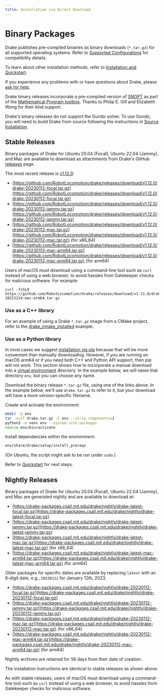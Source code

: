 ```yaml
---
title: Installation via Direct Download
---
```


# Binary Packages

Drake publishes pre-compiled binaries as binary downloads (``*.tar.gz``)
for all supported operating systems.  Refer to
[Supported Configurations](/installation.html#supported-configurations)
for compatibility details.

To learn about other installation methods, refer to
[Installation and Quickstart](/installation.html).

If you experience any problems with or have questions about Drake, please
[ask for help](/getting_help.html).

Drake binary releases incorporate a pre-compiled version of
[SNOPT](https://ccom.ucsd.edu/~optimizers/solvers/snopt/) as part of the
[Mathematical Program toolbox](https://drake.mit.edu/doxygen_cxx/group__solvers.html).
Thanks to Philip E. Gill and Elizabeth Wong for their kind support.

Drake's binary releases do not support the Gurobi solver. To use
Gurobi, you will need to build Drake from source following the instructions in
[Source Installation](/from_source.html).

## Stable Releases

Binary packages of Drake for Ubuntu 20.04 (Focal), Ubuntu 22.04 (Jammy), and
Mac are available to download as attachments from Drake's GitHub
[releases](https://github.com/RobotLocomotion/drake/releases) page.

The most recent release is
[v1.12.0](https://github.com/RobotLocomotion/drake/releases/tag/v1.12.0):

* [https://github.com/RobotLocomotion/drake/releases/download/v1.12.0/drake-20230112-focal.tar.gz](https://github.com/RobotLocomotion/drake/releases/download/v1.12.0/drake-20230112-focal.tar.gz)
* [https://github.com/RobotLocomotion/drake/releases/download/v1.12.0/drake-20230112-jammy.tar.gz](https://github.com/RobotLocomotion/drake/releases/download/v1.12.0/drake-20230112-jammy.tar.gz)
* [https://github.com/RobotLocomotion/drake/releases/download/v1.12.0/drake-20230112-mac.tar.gz](https://github.com/RobotLocomotion/drake/releases/download/v1.12.0/drake-20230112-mac.tar.gz) (for x86_64)
* [https://github.com/RobotLocomotion/drake/releases/download/v1.12.0/drake-20230112-mac-arm64.tar.gz](https://github.com/RobotLocomotion/drake/releases/download/v1.12.0/drake-20230112-mac-arm64.tar.gz) (for arm64)

Users of macOS must download using a command-line tool such as ``curl`` instead
of using a web browser, to avoid hassles from Gatekeeper checks for malicious
software. For example:

```
curl -fsSLO https://github.com/RobotLocomotion/drake/releases/download/v1.11.0/drake-20221214-mac-arm64.tar.gz
```

### Use as a C++ library

For an example of using a Drake ``*.tar.gz`` image from a CMake project, refer
to the
[drake_cmake_installed](https://github.com/RobotLocomotion/drake-external-examples/tree/main/drake_cmake_installed)
example.

### Use as a Python library

In most cases we suggest [installation via pip](/pip.html) because that
will be more convenient than manually downloading.  However, if you are running
on macOS arm64 or if you need both
C++ and Python API support, then pip will not work.  This section shows
how to incorporate a manual download into a
[virtual environment](https://packaging.python.org/guides/installing-using-pip-and-virtual-environments/#creating-a-virtual-environment)
directory.  In the example below, we will name that directory ``env``, but you
can choose any name.

Download the binary release ``*.tar.gz`` file, using one of the links above.
In the example below, we'll use ``drake.tar.gz`` to refer to it, but your
download will have a more version-specific filename.

Create and activate the environment:

```bash
mkdir -p env
tar -xvzf drake.tar.gz -C env --strip-components=1
python3 -m venv env --system-site-packages
source env/bin/activate
```

Install dependencies within the environment:

```bash
env/share/drake/setup/install_prereqs
````

(On Ubuntu, the script might ask to be run under ``sudo``.)

Refer to [Quickstart](/installation.html#quickstart) for next steps.

## Nightly Releases

Binary packages of Drake for Ubuntu 20.04 (Focal), Ubuntu 22.04 (Jammy), and
Mac are generated nightly and are available to download at:

* [https://drake-packages.csail.mit.edu/drake/nightly/drake-latest-focal.tar.gz](https://drake-packages.csail.mit.edu/drake/nightly/drake-latest-focal.tar.gz)
* [https://drake-packages.csail.mit.edu/drake/nightly/drake-latest-jammy.tar.gz](https://drake-packages.csail.mit.edu/drake/nightly/drake-latest-jammy.tar.gz)
* [https://drake-packages.csail.mit.edu/drake/nightly/drake-latest-mac.tar.gz](https://drake-packages.csail.mit.edu/drake/nightly/drake-latest-mac.tar.gz) (for x86_64)
* [https://drake-packages.csail.mit.edu/drake/nightly/drake-latest-mac-arm64.tar.gz](https://drake-packages.csail.mit.edu/drake/nightly/drake-latest-mac-arm64.tar.gz) (for arm64)

Older packages for specific dates are available by replacing ``latest`` with an
8-digit date, e.g., ``20230112`` for January 12th, 2023.

* [https://drake-packages.csail.mit.edu/drake/nightly/drake-20230112-focal.tar.gz](https://drake-packages.csail.mit.edu/drake/nightly/drake-20230112-focal.tar.gz)
* [https://drake-packages.csail.mit.edu/drake/nightly/drake-20230112-jammy.tar.gz](https://drake-packages.csail.mit.edu/drake/nightly/drake-20230112-jammy.tar.gz)
* [https://drake-packages.csail.mit.edu/drake/nightly/drake-20230112-mac.tar.gz](https://drake-packages.csail.mit.edu/drake/nightly/drake-20230112-mac.tar.gz) (for x86_64)
* [https://drake-packages.csail.mit.edu/drake/nightly/drake-20230112-mac-arm64.tar.gz](https://drake-packages.csail.mit.edu/drake/nightly/drake-20230112-mac-arm64.tar.gz) (for arm64)

Nightly archives are retained for 56 days from their date of creation.

The installation instructions are identical to stable releases as shown above.

As with stable releases, users of macOS must download using a command-line tool
such as ``curl`` instead of using a web browser, to avoid hassles from
Gatekeeper checks for malicious software.
